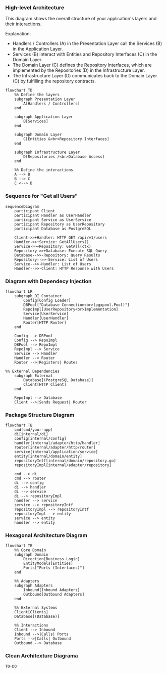 ### High-level Architecture
This diagram shows the overall structure of your application's layers and their interactions.

Explanation:

- Handlers / Controllers (A) in the Presentation Layer call the Services (B) in the Application Layer.
- Services (B) interact with Entities and Repository Interfaces (C) in the Domain Layer.
- The Domain Layer (C) defines the Repository Interfaces, which are implemented by the Repositories (D) in the Infrastructure Layer.
- The Infrastructure Layer (D) communicates back to the Domain Layer (C) by fulfilling the repository contracts.

```mermaid
flowchart TD
    %% Define the layers
    subgraph Presentation Layer
        A[Handlers / Controllers]
    end

    subgraph Application Layer
        B[Services]
    end

    subgraph Domain Layer
        C[Entities &<br>Repository Interfaces]
    end

    subgraph Infrastructure Layer
        D[Repositories /<br>Database Access]
    end

    %% Define the interactions
    A --> B
    B --> C
    C <--> D
```

### Sequence for "Get all Users"

```mermaid
sequenceDiagram
    participant Client
    participant Handler as UserHandler
    participant Service as UserService
    participant Repository as UserRepository
    participant Database as PostgreSQL

    Client->>+Handler: HTTP GET /api/v1/users
    Handler->>+Service: GetAllUsers()
    Service->>+Repository: GetAll(ctx)
    Repository->>+Database: Execute SQL Query
    Database-->>-Repository: Query Results
    Repository-->>-Service: List of Users
    Service-->>-Handler: List of Users
    Handler-->>-Client: HTTP Response with Users
```

### Diagram with Dependecy Injection

```mermaid
flowchart LR
    subgraph DI_Container
        Config[Config Loader]
        DBPool["Database Connection<br>(pgxpool.Pool)"]
        RepoImpl[UserRepository<br>Implementation]
        Service[UserService]
        Handler[UserHandler]
        Router[HTTP Router]
    end

    Config --> DBPool
    Config --> RepoImpl
    DBPool --> RepoImpl
    RepoImpl --> Service
    Service --> Handler
    Handler --> Router
    Router -->|Registers| Routes

%% External Dependencies
    subgraph External
        Database[(PostgreSQL Database)]
        Client[HTTP Client]
    end

    RepoImpl --> Database
    Client -->|Sends Request| Router

```

### Package Structure Diagram

```mermaid
flowchart TB
    cmd[cmd/your-app]
    di[internal/di]
    config[internal/config]
    handler[internal/adapter/http/handler]
    router[internal/adapter/http/router]
    service[internal/application/service]
    entity[internal/domain/entity]
    repositoryIntf[internal/domain/repository.go]
    repositoryImpl[internal/adapter/repository]

    cmd --> di
    cmd --> router
    di --> config
    di --> handler
    di --> service
    di --> repositoryImpl
    handler --> service
    service --> repositoryIntf
    repositoryImpl --> repositoryIntf
    repositoryImpl --> entity
    service --> entity
    handler --> entity
```

### Hexagonal Architecture Diagram

```mermaid
flowchart TB
    %% Core Domain
    subgraph Domain
        Direction[Business Logic]
        EntityModels[Entities]
        Ports["Ports (Interfaces)"]
    end

    %% Adapters
    subgraph Adapters
        Inbound[Inbound Adapters]
        Outbound[Outbound Adapters]
    end

    %% External Systems
    Client[Clients]
    Database[(Database)]

    %% Interactions
    Client --> Inbound
    Inbound -->|Calls| Ports
    Ports -->|Calls| Outbound
    Outbound --> Database

```

### Clean Architexture Diagrama

```
TO-DO
```
